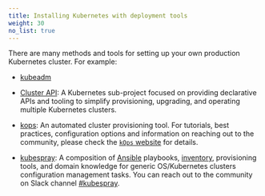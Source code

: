 ```yaml
---
title: Installing Kubernetes with deployment tools
weight: 30
no_list: true
---
```


There are many methods and tools for setting up your own production Kubernetes cluster.
For example:

- [kubeadm](/docs/setup/production-environment/tools/kubeadm/)

- [Cluster API](https://cluster-api.sigs.k8s.io/): A Kubernetes sub-project focused on
  providing declarative APIs and tooling to simplify provisioning, upgrading, and operating
  multiple Kubernetes clusters.
  
- [kops](https://kops.sigs.k8s.io/): An automated cluster provisioning tool.
  For tutorials, best practices, configuration options  and information on
  reaching out to the community, please check the
  [`kOps` website](https://kops.sigs.k8s.io/) for details.

- [kubespray](https://kubespray.io/):
  A composition of [Ansible](https://docs.ansible.com/) playbooks,
  [inventory](https://github.com/kubernetes-sigs/kubespray/blob/master/docs/ansible.md#inventory),
  provisioning tools, and domain knowledge for generic OS/Kubernetes clusters configuration
  management tasks. You can reach out to the community on Slack channel
  [#kubespray](https://kubernetes.slack.com/messages/kubespray/).

